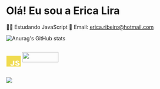 # Olá! Eu sou a Erica Lira
👩‍💻 Estudando JavaScript
📧 Email: erica.ribeiro@hotmail.com

![Anurag's GitHub stats](https://github-readme-stats.vercel.app/api?username=ericapaiva&show_icons=false&theme=radical)


##

<img align="center" alt="Rafa-Js" height="30" width="40" src="https://raw.githubusercontent.com/devicons/devicon/master/icons/javascript/javascript-plain.svg" style="max-width: 100%;"> 
<img src="https://res.cloudinary.com/practicaldev/image/fetch/s---tuyDVl_--/c_limit%2Cf_auto%2Cfl_progressive%2Cq_auto%2Cw_880/https://img.shields.io/badge/Node.js-43853D%3Fstyle%3Dfor-the-badge%26logo%3Dnode.js%26logoColor%3Dwhite" loading="lazy" width="98" height="28">

##

<a href="https://www.linkedin.com/in/ericaribeirolira/" target="_blank"><img src="https://img.shields.io/badge/-LinkedIn-%230077B5?style=for-the-badge&logo=linkedin&logoColor=white" target="_blank"></a>


##
